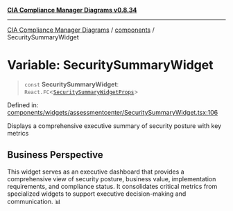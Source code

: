 [**CIA Compliance Manager Diagrams v0.8.34**](../../README.md)

***

[CIA Compliance Manager Diagrams](../../modules.md) / [components](../README.md) / SecuritySummaryWidget

# Variable: SecuritySummaryWidget

> `const` **SecuritySummaryWidget**: `React.FC`\<[`SecuritySummaryWidgetProps`](../widgets/assessmentcenter/SecuritySummaryWidget/interfaces/SecuritySummaryWidgetProps.md)\>

Defined in: [components/widgets/assessmentcenter/SecuritySummaryWidget.tsx:106](https://github.com/Hack23/cia-compliance-manager/blob/a33140701dae02a85d2f0d957645dda4d2c4da41/src/components/widgets/assessmentcenter/SecuritySummaryWidget.tsx#L106)

Displays a comprehensive executive summary of security posture with key metrics

## Business Perspective

This widget serves as an executive dashboard that provides a comprehensive view of
security posture, business value, implementation requirements, and compliance status.
It consolidates critical metrics from specialized widgets to support executive
decision-making and communication. 📊
